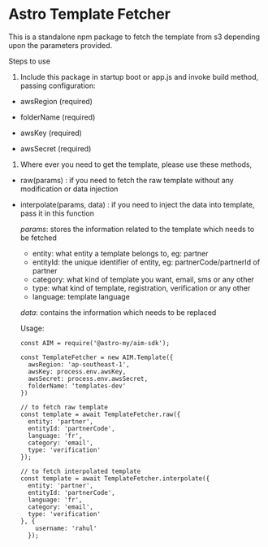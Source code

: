 # Astro Template Fetcher

This is a standalone npm package to fetch the template from s3 depending upon the parameters provided.

Steps to use

1. Include this package in startup boot or app.js and invoke build method, passing configuration:

- awsRegion (required)

- folderName (required)

- awsKey (required)

- awsSecret (required)

1. Where ever you need to get the template, please use these methods,
- raw(params) : if you need to fetch the raw template without any modification or data injection
- interpolate(params, data) : if you need to inject the data into template, pass it in this function

  *params*: stores the information related to the template which needs to be fetched
    - entity: what entity a template belongs to, eg: partner
    - entityId: the unique identifier of entity, eg: partnerCode/partnerId of partner 
    - category: what kind of template you want, email, sms or any other
    - type: what kind of template, registration, verification or any other 
    - language: template language

  *data*: contains the information which needs to be replaced
  
  Usage:
  ```
  const AIM = require('@astro-my/aim-sdk');
  
  const TemplateFetcher = new AIM.Template({
    awsRegion: 'ap-southeast-1',
    awsKey: process.env.awsKey,
    awsSecret: process.env.awsSecret,
    folderName: 'templates-dev'
  })
  
  // to fetch raw template
  const template = await TemplateFetcher.raw({
    entity: 'partner',
    entityId: 'partnerCode',
    language: 'fr',
    category: 'email',
    type: 'verification'
  });
  
  // to fetch interpolated template
  const template = await TemplateFetcher.interpolate({
    entity: 'partner',
    entityId: 'partnerCode',
    language: 'fr',
    category: 'email',
    type: 'verification'
  }, {
      username: 'rahul'
    });
  ```